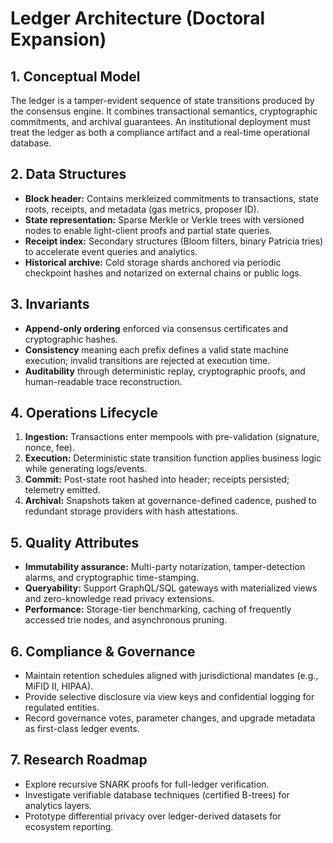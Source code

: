 # Ledger Architecture (Doctoral Expansion)

## 1. Conceptual Model
The ledger is a tamper-evident sequence of state transitions produced by the consensus engine. It combines transactional semantics, cryptographic commitments, and archival guarantees. An institutional deployment must treat the ledger as both a compliance artifact and a real-time operational database.

## 2. Data Structures
- **Block header:** Contains merkleized commitments to transactions, state roots, receipts, and metadata (gas metrics, proposer ID).
- **State representation:** Sparse Merkle or Verkle trees with versioned nodes to enable light-client proofs and partial state queries.
- **Receipt index:** Secondary structures (Bloom filters, binary Patricia tries) to accelerate event queries and analytics.
- **Historical archive:** Cold storage shards anchored via periodic checkpoint hashes and notarized on external chains or public logs.

## 3. Invariants
- **Append-only ordering** enforced via consensus certificates and cryptographic hashes.
- **Consistency** meaning each prefix defines a valid state machine execution; invalid transitions are rejected at execution time.
- **Auditability** through deterministic replay, cryptographic proofs, and human-readable trace reconstruction.

## 4. Operations Lifecycle
1. **Ingestion:** Transactions enter mempools with pre-validation (signature, nonce, fee).
2. **Execution:** Deterministic state transition function applies business logic while generating logs/events.
3. **Commit:** Post-state root hashed into header; receipts persisted; telemetry emitted.
4. **Archival:** Snapshots taken at governance-defined cadence, pushed to redundant storage providers with hash attestations.

## 5. Quality Attributes
- **Immutability assurance:** Multi-party notarization, tamper-detection alarms, and cryptographic time-stamping.
- **Queryability:** Support GraphQL/SQL gateways with materialized views and zero-knowledge read privacy extensions.
- **Performance:** Storage-tier benchmarking, caching of frequently accessed trie nodes, and asynchronous pruning.

## 6. Compliance & Governance
- Maintain retention schedules aligned with jurisdictional mandates (e.g., MiFID II, HIPAA).
- Provide selective disclosure via view keys and confidential logging for regulated entities.
- Record governance votes, parameter changes, and upgrade metadata as first-class ledger events.

## 7. Research Roadmap
- Explore recursive SNARK proofs for full-ledger verification.
- Investigate verifiable database techniques (certified B-trees) for analytics layers.
- Prototype differential privacy over ledger-derived datasets for ecosystem reporting.
